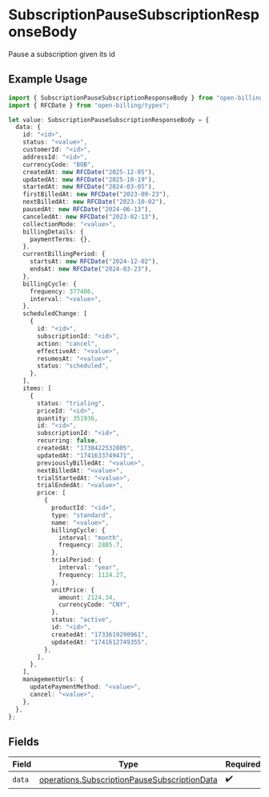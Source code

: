 # SubscriptionPauseSubscriptionResponseBody

Pause a subscription given its id

## Example Usage

```typescript
import { SubscriptionPauseSubscriptionResponseBody } from "open-billing/models/operations";
import { RFCDate } from "open-billing/types";

let value: SubscriptionPauseSubscriptionResponseBody = {
  data: {
    id: "<id>",
    status: "<value>",
    customerId: "<id>",
    addressId: "<id>",
    currencyCode: "BOB",
    createdAt: new RFCDate("2025-12-05"),
    updatedAt: new RFCDate("2025-10-19"),
    startedAt: new RFCDate("2024-03-05"),
    firstBilledAt: new RFCDate("2023-09-23"),
    nextBilledAt: new RFCDate("2023-10-02"),
    pausedAt: new RFCDate("2024-06-13"),
    canceledAt: new RFCDate("2023-02-13"),
    collectionMode: "<value>",
    billingDetails: {
      paymentTerms: {},
    },
    currentBillingPeriod: {
      startsAt: new RFCDate("2024-12-02"),
      endsAt: new RFCDate("2024-03-23"),
    },
    billingCycle: {
      frequency: 377406,
      interval: "<value>",
    },
    scheduledChange: [
      {
        id: "<id>",
        subscriptionId: "<id>",
        action: "cancel",
        effectiveAt: "<value>",
        resumesAt: "<value>",
        status: "scheduled",
      },
    ],
    items: [
      {
        status: "trialing",
        priceId: "<id>",
        quantity: 351936,
        id: "<id>",
        subscriptionId: "<id>",
        recurring: false,
        createdAt: "1738422532805",
        updatedAt: "1741633749471",
        previouslyBilledAt: "<value>",
        nextBilledAt: "<value>",
        trialStartedAt: "<value>",
        trialEndedAt: "<value>",
        price: [
          {
            productId: "<id>",
            type: "standard",
            name: "<value>",
            billingCycle: {
              interval: "month",
              frequency: 2885.7,
            },
            trialPeriod: {
              interval: "year",
              frequency: 1124.27,
            },
            unitPrice: {
              amount: 2124.34,
              currencyCode: "CNY",
            },
            status: "active",
            id: "<id>",
            createdAt: "1733619290961",
            updatedAt: "1741612749355",
          },
        ],
      },
    ],
    managementUrls: {
      updatePaymentMethod: "<value>",
      cancel: "<value>",
    },
  },
};
```

## Fields

| Field                                                                                                        | Type                                                                                                         | Required                                                                                                     | Description                                                                                                  |
| ------------------------------------------------------------------------------------------------------------ | ------------------------------------------------------------------------------------------------------------ | ------------------------------------------------------------------------------------------------------------ | ------------------------------------------------------------------------------------------------------------ |
| `data`                                                                                                       | [operations.SubscriptionPauseSubscriptionData](../../models/operations/subscriptionpausesubscriptiondata.md) | :heavy_check_mark:                                                                                           | N/A                                                                                                          |